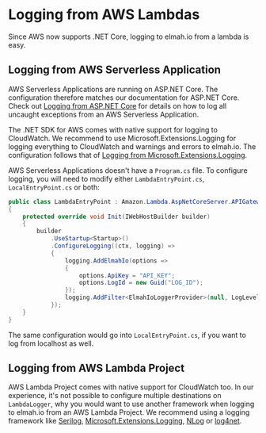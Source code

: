# Logging from AWS Lambdas

Since AWS now supports .NET Core, logging to elmah.io from a lambda is easy.

## Logging from AWS Serverless Application

AWS Serverless Applications are running on ASP.NET Core. The configuration therefore matches our documentation for ASP.NET Core. Check out [Logging from ASP.NET Core](https://docs.elmah.io/logging-to-elmah-io-from-aspnet-core/) for details on how to log all uncaught exceptions from an AWS Serverless Application.

The .NET SDK for AWS comes with native support for logging to CloudWatch. We recommend to use Microsoft.Extensions.Logging for logging everything to CloudWatch and warnings and errors to elmah.io. The configuration follows that of [Logging from Microsoft.Extensions.Logging](https://docs.elmah.io/logging-to-elmah-io-from-microsoft-extensions-logging/).

AWS Serverless Applications doesn't have a `Program.cs` file. To configure logging, you will need to modify either `LambdaEntryPoint.cs`, `LocalEntryPoint.cs` or both:

```csharp
public class LambdaEntryPoint : Amazon.Lambda.AspNetCoreServer.APIGatewayProxyFunction
{
    protected override void Init(IWebHostBuilder builder)
    {
        builder
            .UseStartup<Startup>()
            .ConfigureLogging((ctx, logging) =>
            {
                logging.AddElmahIo(options =>
                {
                    options.ApiKey = "API_KEY";
                    options.LogId = new Guid("LOG_ID");
                });
                logging.AddFilter<ElmahIoLoggerProvider>(null, LogLevel.Warning);
            });
    }
}
```

The same configuration would go into `LocalEntryPoint.cs`, if you want to log from localhost as well.

## Logging from AWS Lambda Project

AWS Lambda Project comes with native support for CloudWatch too. In our experience, it's not possible to configure multiple destinations on `LambdaLogger`, why you would want to use another framework when logging to elmah.io from an AWS Lambda Project. We recommend using a logging framework like [Serilog](https://docs.elmah.io/logging-to-elmah-io-from-serilog/), [Microsoft.Extensions.Logging](logging-from-a-console-application), [NLog](https://docs.elmah.io/logging-to-elmah-io-from-nlog/) or [log4net](https://docs.elmah.io/logging-to-elmah-io-from-log4net/).